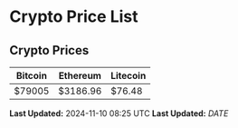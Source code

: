 # Crypto Price List

## Crypto Prices
| Bitcoin | Ethereum | Litecoin |
| ------- | -------- | -------- |
| $79005 | $3186.96 | $76.48 |
**Last Updated:** 2024-11-10 08:25 UTC
**Last Updated:** $DATE$
